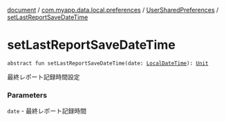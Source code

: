 [document](../../index.md) / [com.myapp.data.local.preferences](../index.md) / [UserSharedPreferences](index.md) / [setLastReportSaveDateTime](./set-last-report-save-date-time.md)

# setLastReportSaveDateTime

`abstract fun setLastReportSaveDateTime(date: `[`LocalDateTime`](https://developer.android.com/reference/java/time/LocalDateTime.html)`): `[`Unit`](https://kotlinlang.org/api/latest/jvm/stdlib/kotlin/-unit/index.html)

最終レポート記録時間設定

### Parameters

`date` - 最終レポート記録時間